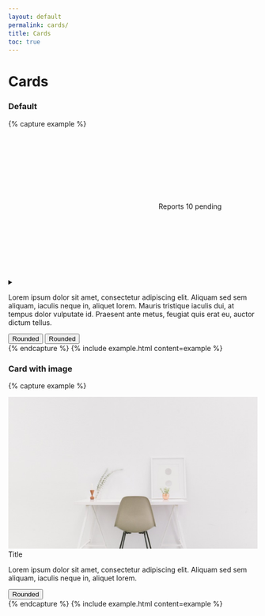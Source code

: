 ```yaml
---
layout: default
permalink: cards/
title: Cards
toc: true
---
```


# Cards

### Default
{% capture example %}
<div class="card">
  <div class="card-header">
    <div class="card-title">
      <svg class="icon icon-big"><use xlink:href="/assets/icons/feather.svg#activity"/></svg>
      Reports
      <span class="card-subtitle">
        10 pending
      </span>
    </div>
    <details class="details">
      <summary>
        <svg class="icon"><use xlink:href="/assets/icons/feather.svg#more-vertical"/></svg>
      </summary>
      <ul>
        <li><a><svg class="icon icon-small"><use xlink:href="/assets/icons/feather.svg#trash"/></svg> Delete</a></li>
      </ul>
    </details>
  </div>
  <div class="card-body">
    <p>
      Lorem ipsum dolor sit amet, consectetur adipiscing elit. Aliquam sed sem aliquam, iaculis neque in, aliquet lorem. Mauris tristique iaculis dui, at tempus dolor vulputate id. Praesent ante metus, feugiat quis erat eu, auctor dictum tellus.
    </p>
  </div>
  <div class="card-footer">
    <button class="btn btn-rounded">Rounded</button>
    <button class="btn btn-rounded btn-red">Rounded</button>
  </div>
</div>
{% endcapture %}
{% include example.html content=example %}


### Card with image
{% capture example %}
<div class="col-sm-6">
  <div class="card">
    <img src="/assets/img/img.jpeg">
    <div class="card-header">
      <div class="card-title">Title</div>
    </div>
    <div class="card-body">
      <p>
        Lorem ipsum dolor sit amet, consectetur adipiscing elit. Aliquam sed sem aliquam, iaculis neque in, aliquet lorem.
      </p>
    </div>
    <div class="card-footer">
      <button class="btn btn-rounded">Rounded</button>
    </div>
  </div>
</div>
{% endcapture %}
{% include example.html content=example %}
